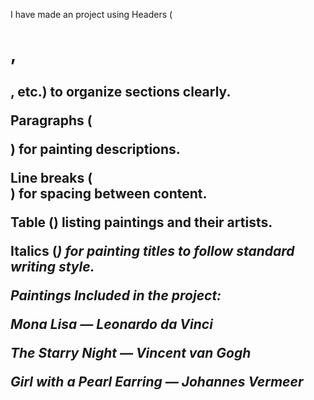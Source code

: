 I have made an project using Headers (<h1>, <h2>, etc.) to organize sections clearly.

Paragraphs (<p>) for painting descriptions.

Line breaks (<br>) for spacing between content.

Table (<table>) listing paintings and their artists.

Italics (<i>) for painting titles to follow standard writing style.

Paintings Included in the project:

Mona Lisa — Leonardo da Vinci

The Starry Night — Vincent van Gogh

Girl with a Pearl Earring — Johannes Vermeer
